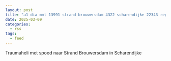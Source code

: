 ```yaml
---
layout: post
title: "a1 dia mmt 13991 strand brouwersdam 4322 scharendijke 22343 regio 19"
date: 2025-03-09
categories: 
  - rss
tags: 
  - feed
---
```


Traumaheli met spoed naar Strand Brouwersdam in Scharendijke
